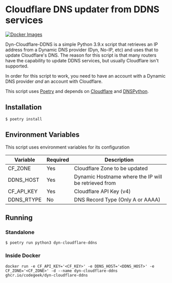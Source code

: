 # Cloudflare DNS updater from DDNS services

[![Docker Images](https://github.com/codegeek/dyn-cloudflare-ddns/actions/workflows/publish.yml/badge.svg)](https://github.com/codegeek/dyn-cloudflare-ddns/actions/workflows/publish.yml)

Dyn-Cloudflare-DDNS is a simple Python 3.9.x script that retrieves an IP address from a Dynamic DNS provider (Dyn, No-IP, etc)
and uses that to update Cloudflare's DNS. The reason for this script is that many routers have the capability to update DDNS 
services, but usually Cloudflare isn't supported.

In order for this script to work, you need to have an account with a Dynamic DNS provider *and* an account with Cloudflare.

This script uses [Poetry](https://python-poetry.org/) and depends on [Cloudflare](https://github.com/cloudflare/python-cloudflare) and [DNSPython](https://www.dnspython.org/).

## Installation

```shell
$ poetry install
```

## Environment Variables

This script uses environment variables for its configuration

Variable | Required  | Description
--- | --- | ---
CF_ZONE | Yes | Cloudflare Zone to be updated
DDNS_HOST | Yes | Dynamic Hostname where the IP will be retrieved from
CF_API_KEY | Yes | Cloudflare API Key (v4)
DDNS_RTYPE | No | DNS Record Type (Only A or AAAA)

## Running

### Standalone

```shell
$ poetry run python3 dyn-cloudflare-ddns
```

### Inside Docker

```shell
docker run -e CF_API_KEY='<CF_KEY>' -e DDNS_HOST='<DDNS_HOST>' -e CF_ZONE='<CF_ZONE>' -d --name dyn-cloudflare-ddns ghcr.io/codegeek/dyn-cloudflare-ddns
```
